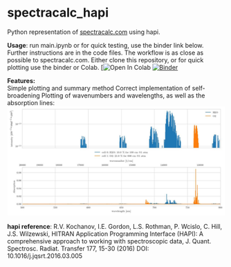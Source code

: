 # spectracalc_hapi
Python representation of [spectracalc.com](www.spectracalc.com) using hapi.

**Usage**:
	run main.ipynb or for quick testing, use the binder link below.
	Further instructions are in the code files. The workflow is as close as possible to spectracalc.com.
	Either clone this repository, or for quick plotting use the binder or Colab.
[![Open In Colab](https://colab.research.google.com/assets/colabax/spectracalc_hapi/blob/main/main.ipynb)
[![Binder](https://mybinder.org/badge_logo.svg)](https://mybinder.org/v2/gh/dermahax/spectracalc_hapi/HEAD?labpath=main.ipynb)

    
**Features:**  
    Simple plotting and summary method
    Correct implementation of self-broadening
	Plotting of wavenumbers and wavelengths, as well as the absorption lines:
	![Example plot](exports/demo_plot.jpg)

    




**hapi reference**:
 R.V. Kochanov, I.E. Gordon, L.S. Rothman, P. Wcislo, C. Hill, J.S. Wilzewski,
	   HITRAN Application Programming Interface (HAPI): A comprehensive approach
	   to working with spectroscopic data, J. Quant. Spectrosc. Radiat. Transfer 177, 15-30 (2016)
	   DOI: 10.1016/j.jqsrt.2016.03.005
	   
	   
	 
